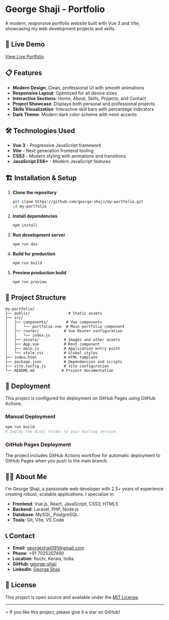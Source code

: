 # George Shaji - Portfolio

A modern, responsive portfolio website built with Vue 3 and Vite, showcasing my web development projects and skills.

## 🚀 Live Demo

[View Live Portfolio](https://george-shaji.github.io/my-portfolio)

## 📋 Features

- **Modern Design**: Clean, professional UI with smooth animations
- **Responsive Layout**: Optimized for all device sizes
- **Interactive Sections**: Home, About, Skills, Projects, and Contact
- **Project Showcase**: Displays both personal and professional projects
- **Skills Visualization**: Interactive skill bars with percentage indicators
- **Dark Theme**: Modern dark color scheme with neon accents

## 🛠️ Technologies Used

- **Vue 3** - Progressive JavaScript framework
- **Vite** - Next generation frontend tooling
- **CSS3** - Modern styling with animations and transitions
- **JavaScript ES6+** - Modern JavaScript features

## 🏗️ Installation & Setup

1. **Clone the repository**
   ```bash
   git clone https://github.com/george-shaji/my-portfolio.git
   cd my-portfolio
   ```

2. **Install dependencies**
   ```bash
   npm install
   ```

3. **Run development server**
   ```bash
   npm run dev
   ```

4. **Build for production**
   ```bash
   npm run build
   ```

5. **Preview production build**
   ```bash
   npm run preview
   ```

## 📁 Project Structure

```
my-portfolio/
├── public/                 # Static assets
├── src/
│   ├── components/        # Vue components
│   │   └── portfolio.vue  # Main portfolio component
│   ├── router/           # Vue Router configuration
│   │   └── index.js
│   ├── assets/           # Images and other assets
│   ├── App.vue           # Root component
│   ├── main.js           # Application entry point
│   └── style.css         # Global styles
├── index.html            # HTML template
├── package.json          # Dependencies and scripts
├── vite.config.js        # Vite configuration
└── README.md            # Project documentation
```

## 🚀 Deployment

This project is configured for deployment on GitHub Pages using GitHub Actions.

### Manual Deployment
```bash
npm run build
# Deploy the dist/ folder to your hosting service
```

### GitHub Pages Deployment
The project includes GitHub Actions workflow for automatic deployment to GitHub Pages when you push to the main branch.

## 👨‍💻 About Me

I'm George Shaji, a passionate web developer with 2.5+ years of experience creating robust, scalable applications. I specialize in:

- **Frontend**: Vue.js, React, JavaScript, CSS3, HTML5
- **Backend**: Laravel, PHP, Node.js
- **Database**: MySQL, PostgreSQL
- **Tools**: Git, Vite, VS Code

## 📞 Contact

- **Email**: georgeshaji091@gmail.com
- **Phone**: +91 7025207490
- **Location**: Kochi, Kerala, India
- **GitHub**: [george-shaji](https://github.com/george-shaji)
- **LinkedIn**: [George Shaji](https://linkedin.com/in/george-shaji)

## 📄 License

This project is open source and available under the [MIT License](LICENSE).

---

⭐ If you like this project, please give it a star on GitHub!
